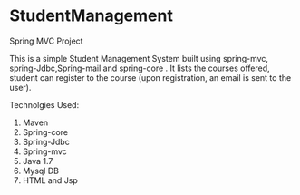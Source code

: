 # StudentManagement
Spring MVC Project

This is a simple Student Management System built using spring-mvc, spring-Jdbc,Spring-mail and spring-core . It lists the courses offered, student can register to the course (upon registration, an email is sent to the user).

Technolgies Used:
1) Maven
2) Spring-core
3) Spring-Jdbc
4) Spring-mvc
5) Java 1.7
6) Mysql DB
8) HTML and Jsp
